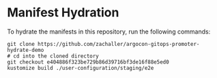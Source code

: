 # Manifest Hydration

To hydrate the manifests in this repository, run the following commands:

```shell
git clone https://github.com/zachaller/argocon-gitops-promoter-hydrate-demo
# cd into the cloned directory
git checkout e404886f323be729b86d39716bf3de16f88e5ed0
kustomize build ./user-configuration/staging/e2e
```
